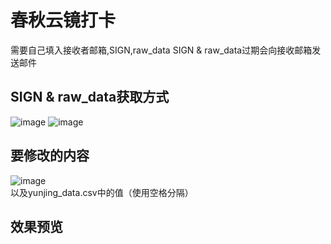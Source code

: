 # 春秋云镜打卡
需要自己填入接收者邮箱,SIGN,raw_data
SIGN & raw_data过期会向接收邮箱发送邮件

## SIGN & raw_data获取方式
![image](https://github.com/user-attachments/assets/55c0ec8a-2bd6-4555-93a9-022d727e50e3)
![image](https://github.com/user-attachments/assets/d22b5315-8a32-4b0c-811c-8203c44caa5c)

## 要修改的内容
![image](https://github.com/user-attachments/assets/27b34c99-8f43-4a23-92e3-17c11138bb31)\
以及yunjing_data.csv中的值（使用空格分隔）

## 效果预览

